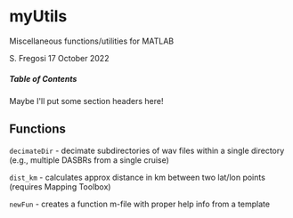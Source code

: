 # myUtils
Miscellaneous functions/utilities for MATLAB

S. Fregosi 17 October 2022

##### Table of Contents
Maybe I'll put some section headers here!



## Functions
`decimateDir` - decimate subdirectories of wav files within a single directory (e.g., multiple DASBRs from a single cruise)

`dist_km` - calculates approx distance in km between two lat/lon points (requires Mapping Toolbox)

`newFun` - creates a function m-file with proper help info from a template




